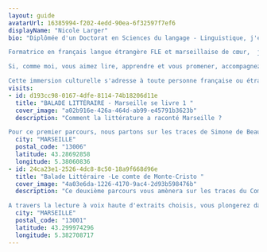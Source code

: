 ```yaml
---
layout: guide
avatarUrl: 16385994-f202-4edd-90ea-6f32597f7ef6
displayName: "Nicole Larger"
bio: "Diplômée d'un Doctorat en Sciences du langage - Linguistique, j'enseigne au Service Universitaire des Langues à l'université Aix-Marseille. J'interviens également auprès de publics variés en entreprise et dans les milieux associatifs.

Formatrice en français langue étrangère FLE et marseillaise de cœur,  je souhaite partager avec vous mon amour pour Marseille, pour la littérature et pour l'échange culturel entre citoyens du monde. 

Si, comme moi, vous aimez lire, apprendre et vous promener, accompagnez-moi dans cette aventure ! Entre langue et culture, partons ensemble à la découverte de Marseille sur les traces d'écrivains qui, avant nous, ont arpenté les rues de la ville. Une lecture à voix haute d'extraits choisis vous sera proposée tout au long du parcours, afin de plonger dans l'univers de l'auteur(e) et faire naître l'émotion du partage. 

Cette immersion culturelle s'adresse à toute personne française ou étrangère à partir du niveau B2, désireuse de découvrir Marseille sous un autre regard. "
visits:
- id: d193cc98-0167-4dfe-8114-74b18206d11e
  title: "BALADE LITTÉRAIRE - Marseille se livre 1 "
  cover_image: "a02b916e-426a-464d-ab99-e45791b3623b"
  description: "Comment la littérature a raconté Marseille ? 

Pour ce premier parcours, nous partons sur les traces de Simone de Beauvoir et d'Albert Londres, qui ont découvert Marseille dans les années 30, puis nous plongerons dans l'univers de Jean-Claude Izzo à travers son polar Total Kheops. "
  city: "MARSEILLE"
  postal_code: "13006"
  latitude: 43.28692858
  longitude: 5.38060836
- id: 24ca23e1-2526-4dc8-8c50-18a9f668d96e
  title: "Balade Littéraire -Le comte de Monte-Cristo "
  cover_image: "4a03e6da-1226-4170-9ac4-2d93b598476b"
  description: "Ce deuxième parcours vous amènera sur les traces du Comte de Monte-Cristo, de l'arrivée d'Edmond Dantès à Marseille jusqu'à son arrestation.

A travers la lecture à voix haute d'extraits choisis, vous plongerez dans un des chefs-d'œuvre d'Alexandre Dumas, en arpentant les rues de Marseille. Une expérience émotionnelle au cœur d'un des plus grands romans de la littérature française."
  city: "MARSEILLE"
  postal_code: "13001"
  latitude: 43.299974296
  longitude: 5.382708717
---
```

